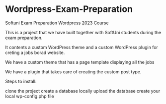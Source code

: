 # Wordpress-Exam-Preparation
 Softuni Exam Preparation Wordpress 2023 Course

This is a project that we have built together with SoftUni students during the exam preparation.

It contents a custom WordPress theme and a custom WordPress plugin for creting a jobs borad website.

We have a custom theme that has a page template displaying all the jobs

We have a plugin that takes care of creating the custom post type.

Steps to install:

clone the project
create a database locally
upload the database
create your local wp-config.php file